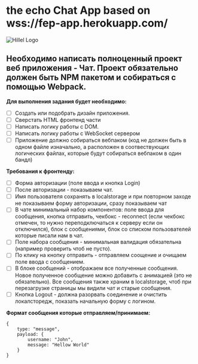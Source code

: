 # the echo Chat App based on wss://fep-app.herokuapp.com/ #

![Hillel Logo](https://tickikids.ams3.cdn.digitaloceanspaces.com/z1.cache/gallery/organizations/3296/icon_social_5aa57f3ca6fe27.72752956.jpg)

## Необходимо написать полноценный проект веб приложения - Чат. Проект обязательно должен быть NPM пакетом и собираться с помощью Webpack. ##

**Для выполнения задания будет необходимо:**

- [ ] Создать или подобрать дизайн приложения.
- [ ] Сверстать HTML фронтенд части
- [ ] Написать логику работы с DOM.
- [ ] Написать логику работы с WebSocket сервером
- [ ] Приложение должно собираться вебпаком (код не должен быть в одном файле изначально, а расположен в соотвествующих логических файлах, которые будут собираться вебпаком в один бандл)

**Требования к фронтенду:** 

- [ ] Форма авторизации (поле ввода и кнопка Login)
- [ ] После авторизации - показываем чат.
- [ ] Имя пользователя сохранять в localstorage и при повторном заходе не показываем форму авторизации, сразу показываем чат
- [ ] В чате минимальный набор компонентов: поле ввода для сообщения, кнопка отправить, чекбокс - reconnect (если чекбокс отмечен, то нужно переподключаться к серверу если он отключился), блок с сообщениями, блок со списком пользователей которые писали нам в чат.
- [ ] Поле набора сообщения - минимальная валидация обязательна (например проверить чтоб не пусто).
- [ ] По клику на кнопку отправить - отправляем соощение и очищаем поле ввода с сообщением.
- [ ] В блоке сообщений - отображаем все полученные сообщения. Новое полученное сообщение можно добавить с анимацией (это не обязательно). Все сообщения также храним в localstorage, чтоб при перезагрузке страницы мы видили чат и старые сообщения.
- [ ] Кнопка Logout - должна разорвать соединение и очистить локалсторедж, показать начальную форму с логином.

**Формат сообщения которые отправляем/принимаем:**

```
{
    type: "message",
    payload: {
        username: "John",
        message: "Hellow World"
    }
}
```